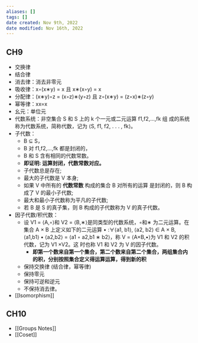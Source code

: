 ```yaml
---
aliases: []
tags: []
date created: Nov 9th, 2022
date modified: Nov 16th, 2022
---
```


## CH9
- 交换律
- 结合律
- 消去律：消去非零元
- 吸收律：x◦(x∗y) = x 且 x∗(x◦y) = x
- 分配律：(x∗y)◦z = (x◦z)∗(y◦z) 且 z◦(x∗y) = (z◦x)∗(z◦y)
- 幂等律：xx=x
- 幺元：单位元
- 代数系统：非空集合 S 和 S 上的 k 个一元或二元运算 f1,f2,...,fk 组 成的系统称为代数系统，简称代数，记为 ⟨S, f1, f2, . . . , fk⟩。
- 子代数：
	- B ⊆ S，
	- B 对 f1,f2,...,fk 都是封闭的，
	- B 和 S 含有相同的代数常数。
	- **即证明: 运算封闭，代数常数对应。**
	- 子代数总是存在;
	- 最大的子代数是 V 本身;
	- 如果 V 中所有的 **代数常数** 构成的集合 B 对所有的运算 是封闭的，则 B 构成了 V 的最小子代数;
	- 最大和最小子代数称为平凡的子代数;
	- 若 B 是 S 的真子集，则 B 构成的子代数称为 V 的真子代数。
- 因子代数/积代数：
	- 设 V1 = ⟨A,◦⟩和 V2 = ⟨B,∗⟩是同类型的代数系统，◦和∗ 为二元运算。在集合 A × B 上定义如下的二元运算 • :∀⟨a1, b1⟩, ⟨a2, b2⟩ ∈ A × B, ⟨a1,b1⟩ • ⟨a2,b2⟩ = ⟨a1 ◦ a2,b1 ∗ b2⟩，称 V = ⟨A×B,•⟩为 V1 和 V2 的积代数，记为 V1 ×V2。这 时也称 V1 和 V2 为 V 的因子代数。
		- **即第一个数来自第一个集合，第二个数来自第二个集合，两组集合内的积，分别按照集合定义得运算运算，得到新的积**
	- 保持交换律 (结合律，幂等律)
	- 保持零元
	- 保持可逆和逆元
	- 不保持消去律。
- [[Isomorphism]]

## CH10
- [[Groups Notes]]
- [[Coset]]